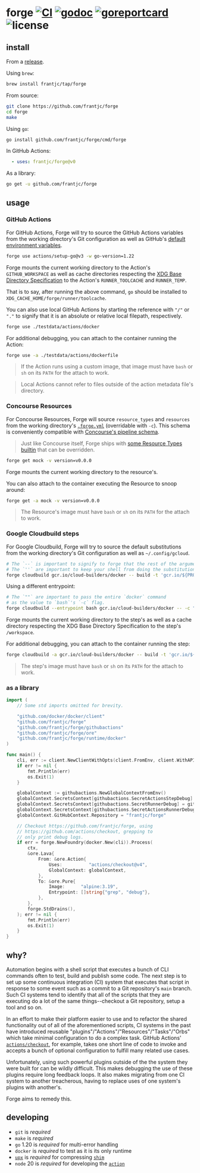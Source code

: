 # forge [![CI](https://github.com/frantjc/forge/actions/workflows/ci.yml/badge.svg?branch=main&event=push)](https://github.com/frantjc/forge/actions) [![godoc](https://pkg.go.dev/badge/github.com/frantjc/forge.svg)](https://pkg.go.dev/github.com/frantjc/forge) [![goreportcard](https://goreportcard.com/badge/github.com/frantjc/forge)](https://goreportcard.com/report/github.com/frantjc/forge) ![license](https://shields.io/github/license/frantjc/forge)

## install

From a [release](https://github.com/frantjc/forge/releases).

Using `brew`:

```sh
brew install frantjc/tap/forge
```

From source:

```sh
git clone https://github.com/frantjc/forge
cd forge
make
```

Using `go`:

```sh
go install github.com/frantjc/forge/cmd/forge
```

In GitHub Actions:

```yml
  - uses: frantjc/forge@v0
```

As a library:

```sh
go get -u github.com/frantjc/forge
```

## usage

### GitHub Actions

For GitHub Actions, Forge will try to source the GitHub Actions variables from the working directory's Git configuration as well as GitHub's [default environment variables](https://docs.github.com/en/actions/learn-github-actions/environment-variables#default-environment-variables).

```sh
forge use actions/setup-go@v3 -w go-version=1.22
```

Forge mounts the current working directory to the Action's `GITHUB_WORKSPACE` as well as cache directories respecting the [XDG Base Directory Specification](https://specifications.freedesktop.org/basedir-spec/basedir-spec-latest.html) to the Action's `RUNNER_TOOLCACHE` and `RUNNER_TEMP`.

That is to say, after running the above command, `go` should be installed to `XDG_CACHE_HOME/forge/runner/toolcache`.

You can also use local GitHub Actions by starting the reference with `"/"` or `"."` to signify that it is an absolute or relative local filepath, respectively.

```sh
forge use ./testdata/actions/docker
```

For additional debugging, you can attach to the container running the Action:

```sh
forge use -a ./testdata/actions/dockerfile
```

> If the Action runs using a custom image, that image must have `bash` or `sh` on its `PATH` for the attach to work.

> Local Actions cannot refer to files outside of the action metadata file's directory.

### Concourse Resources

For Concourse Resources, Forge will source `resource_types` and `resources` from the working directory's [`.forge.yml`](.forge.yml) (overridable with `-c`). This schema is conveniently compatible with [Concourse's pipeline schema](https://concourse-ci.org/pipelines.html).

> Just like Concourse itself, Forge ships with [some Resource Types builtin](concourse/builtin.go) that can be overridden.

```sh
forge get mock -v version=v0.0.0
```

Forge mounts the current working directory to the resource's.

You can also attach to the container executing the Resource to snoop around:

```sh
forge get -a mock -v version=v0.0.0
```

> The Resource's image must have `bash` or `sh` on its `PATH` for the attach to work.

### Google Cloudbuild steps

For Google Cloudbuild, Forge will try to source the default substitutions from the working directory's Git configuration as well as `~/.config/gcloud`.

```sh
# The `--` is important to signify to forge that the rest of the arguments are meant to be passed to the underlying command, not parsed by `forge` itself.
# The `''` are important to keep your shell from doing the substitution before `forge` can get ahold of it to the substitution itself.
forge cloudbuild gcr.io/cloud-builders/docker -- build -t 'gcr.io/${PROJECT_ID}/my-image:${SHORT_SHA}' .
```

Using a different entrypoint:

```sh
# The `""` are important to pass the entire `docker` command
# as the value to `bash`'s `-c` flag.
forge cloudbuild --entrypoint bash gcr.io/cloud-builders/docker -- -c "docker build -t 'gcr.io/${PROJECT_ID}/my-image:${SHORT_SHA}' ."
```

Forge mounts the current working directory to the step's as well as a cache directory respecting the XDG Base Directory Specification to the step's `/workspace`.

For additional debugging, you can attach to the container running the step:

```sh
forge cloudbuild -a gcr.io/cloud-builders/docker -- build -t 'gcr.io/${PROJECT_ID}/my-image:${SHORT_SHA}' .
```

> The step's image must have `bash` or `sh` on its `PATH` for the attach to work.

### as a library

```go
import (
	// Some std imports omitted for brevity.

	"github.com/docker/docker/client"
	"github.com/frantjc/forge"
	"github.com/frantjc/forge/githubactions"
	"github.com/frantjc/forge/ore"
	"github.com/frantjc/forge/runtime/docker"
)

func main() {
	cli, err := client.NewClientWithOpts(client.FromEnv, client.WithAPIVersionNegotiation())
	if err != nil {
		fmt.Println(err)
		os.Exit(1)
	}

	globalContext := githubactions.NewGlobalContextFromEnv()
	globalContext.SecretsContext[githubactions.SecretActionsStepDebug] = githubactions.SecretActionsStepDebugValue
	globalContext.SecretsContext[githubactions.SecretRunnerDebug] = githubactions.SecretRunnerDebugValue
	globalContext.SecretsContext[githubactions.SecretActionsRunnerDebug] = githubactions.SecretActionsRunnerDebugValue
	globalContext.GitHubContext.Repository = "frantjc/forge"

  	// Checkout https://github.com/frantjc/forge, using
  	// https://github.com/actions/checkout, grepping to
  	// only print debug logs.
	if err = forge.NewFoundry(docker.New(cli)).Process(
		ctx,
		&ore.Lava{
			From: &ore.Action{
				Uses:          "actions/checkout@v4",
				GlobalContext: globalContext,
			},
			To: &ore.Pure{
				Image:      "alpine:3.19",
				Entrypoint: []string{"grep", "debug"},
			},
		},
		forge.StdDrains(),
	); err != nil {
		fmt.Println(err)
		os.Exit(1)
	}
}
```

## why?

Automation begins with a shell script that executes a bunch of CLI commands often to test, build and publish some code. The next step is to set up some continuous integration (CI) system that executes that script in response to some event such as a commit to a Git repository's `main` branch. Such CI systems tend to identify that all of the scripts that they are executing do a lot of the same things--checkout a Git repository, setup a tool and so on.

In an effort to make their platform easier to use and to refactor the shared functionality out of all of the aforementioned scripts, CI systems in the past have introduced reusable "plugins"/"Actions"/"Resources"/"Tasks"/"Orbs" which take minimal configuration to do a complex task. GitHub Actions' [`actions/checkout`](https://github.com/actions/checkout), for example, takes one short line of code to invoke and accepts a bunch of optional configuration to fulfill many related use cases.

Unfortunately, using such powerful plugins outside of the the system they were built for can be wildly difficult. This makes debugging the use of these plugins require long feedback loops. It also makes migrating from one CI system to another treacherous, having to replace uses of one system's plugins with another's.

Forge aims to remedy this.

## developing

- `git` is _required_
- `make` is _required_
- `go` 1.20 is _required_ for multi-error handling
- `docker` is _required_ to test as it is its only runtime
- [`upx`](https://github.com/upx/upx) is _required_ for compressing [`shim`](internal/cmd/shim/main.go)
- `node` 20 is _required_ for developing the [`action`](.github/action)
